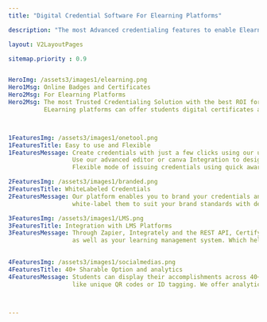 ```yaml
---
title: "Digital Credential Software For Elearning Platforms"

description: "The most Advanced credentialing features to enable Elearning platform to start issuing verifiable digital badges and certificates "

layout: V2LayoutPages

sitemap.priority : 0.9


HeroImg: /assets3/images1/elearning.png
Hero1Msg: Online Badges and Certificates 
Hero2Msg: For Elearning Platforms
Hero2Msg: The most Trusted Credentialing Solution with the best ROI for online course providers.
          ELearning platforms can offer students digital certificates and badges as they progress during the course as well as after completion of the course.



1FeaturesImg: /assets3/images1/onetool.png
1FeaturesTitle: Easy to use and Flexible
1FeaturesMessage: Create credentials with just a few clicks using our user-friendly tool.
                  Use our advanced editor or canva Integration to design credential images with custom attributes.
                  Flexible mode of issuing credentials using quick award, bulk award or award using API's

2FeaturesImg: /assets3/images1/branded.png
2FeaturesTitle: WhiteLabeled Credentials
2FeaturesMessage: Our platform enables you to brand your credentials and allows you to 
                  white-label them to suit your brand standards with dedicated branding space.

3FeaturesImg: /assets3/images1/LMS.png
3FeaturesTitle: Integration with LMS Platforms
3FeaturesMessage: Through Zapier, Integrately and the REST API, CertifyMe may be integrated into thousands of apps 
                  as well as your learning management system. Which helps to issue credentials automatically.

                  
4FeaturesImg: /assets3/images1/socialmedias.png
4FeaturesTitle: 40+ Sharable Option and analytics
4FeaturesMessage: Students can display their accomplishments across 40+ social media platforms provided with instant verification features 
                  like unique QR codes or ID tagging. We offer analytics solution that makes it easier to gain insightful knowledge and credentials KPIs.



---
```

